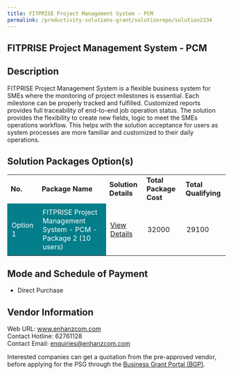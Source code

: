 ```yaml
---
title: FITPRISE Project Management System - PCM
permalink: /productivity-solutions-grant/solutionrepo/solution2334
---
```


## FITPRISE Project Management System - PCM

## Description

FITPRISE Project Management System is a flexible business system for SMEs where the monitoring of project milestones is essential. Each milestone can be properly tracked and fulfilled. Customized reports provides full traceability of end-to-end job operation status. The solution provides the flexibility to create new fields, logic to meet the SMEs operations workflow. This helps with the solution acceptance for users as system processes are more familiar and customized to their daily operations.

## Solution Packages Option(s)

<table>
<tr>
<td><b>No.</b></td>
<td><b>Package Name</b></td>
<td><b>Solution Details</b></td>
<td><b>Total Package Cost</b></td>
<td><b>Total Qualifying</b></td>
</tr>
<tr>
<td style='padding: 10px; background-color: #037E8A; color: #FFFFFF;'>Option 1</td>
<td style='padding: 10px; background-color: #037E8A; color: #FFFFFF;'>FITPRISE Project Management System - PCM - Package 2 (10 users)</td>
<td style='padding: 10px;'><a href='https://www.gobusiness.gov.sg/images/psg/Enhanzcom20210226_Desensitised_Annex_3-_Part_2.pdf' target='_blank'>View Details</a></td>
<td style='padding: 10px;'>32000</td>
<td style='padding: 10px;'>29100</td>
</tr>
</table>

## Mode and Schedule of Payment

 - Direct Purchase

## Vendor Information

 Web URL: www.enhanzcom.com <br>Contact Hotline: 62761128 <br>Contact Email: enquiries@enhanzcom.com <br>

Interested companies can get a quotation from the pre-approved vendor, before applying for the PSG through the <a href='https://www.businessgrants.gov.sg/' target='_blank' rel='noopener'>Business Grant Portal (BGP)</a>.

<script src="/jquery/resize-tables.js"></script>

